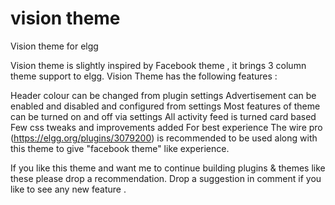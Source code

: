 # vision theme
Vision theme for elgg

Vision theme is slightly inspired by Facebook theme , it brings 3 column theme support to elgg. Vision Theme has the following features :

Header colour can be changed from plugin settings
Advertisement can be enabled and disabled and configured from settings 
Most features of theme can be turned on and off via settings
All activity feed is turned card based 
Few css tweaks and improvements added
For best experience The wire pro (https://elgg.org/plugins/3079200) is recommended to be used along with this theme to give "facebook theme" like experience.

If you like this theme and want me to continue building plugins & themes like these please drop a recommendation. Drop a suggestion in comment if you like to see any new feature .
